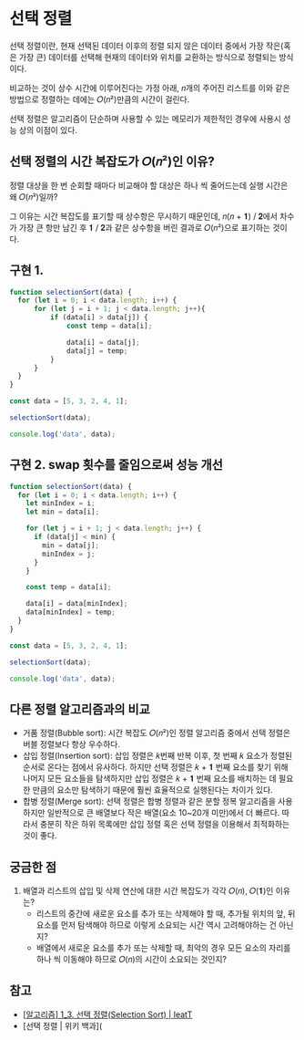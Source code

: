 # 선택 정렬

선택 정렬이란, 현재 선택된 데이터 이후의 정렬 되지 않은 데이터 중에서 가장 작은(혹은 가장 큰) 데이터를 선택해 현재의 데이터와 위치를 교환하는 방식으로 정렬되는 방식이다.

비교하는 것이 상수 시간에 이루어진다는 가정 아래, 𝑛개의 주어진 리스트를 이와 같은 방법으로 정렬하는 데에는 𝑂(𝑛²)만큼의 시간이 걸린다.

선택 정렬은 알고리즘이 단순하며 사용할 수 있는 메모리가 제한적인 경우에 사용시 성능 상의 이점이 있다.

## 선택 정렬의 시간 복잡도가 𝑂(𝑛²)인 이유?

정렬 대상을 한 번 순회할 때마다 비교해야 할 대상은 하나 씩 줄어드는데 실행 시간은 왜 𝑂(𝑛²)일까?

그 이유는 시간 복잡도를 표기할 때 상수항은 무시하기 때문인데, 𝑛(𝑛 + 𝟏) / 𝟐에서 차수가 가장 큰 항만 남긴 후 𝟏 / 𝟐과 같은 상수항을 버린 결과로 𝑂(𝑛²)으로 표기하는 것이다.

## 구현 1.

```jsx
function selectionSort(data) {
  for (let i = 0; i < data.length; i++) {
      for (let j = i + 1; j < data.length; j++){
          if (data[i] > data[j]) {
              const temp = data[i];

              data[i] = data[j];
              data[j] = temp;
          }
      }
  }
}

const data = [5, 3, 2, 4, 1];

selectionSort(data);

console.log('data', data);
```

## 구현 2. swap 횟수를 줄임으로써 성능 개선

```jsx
function selectionSort(data) {
  for (let i = 0; i < data.length; i++) {
    let minIndex = i;
    let min = data[i];

    for (let j = i + 1; j < data.length; j++) {
      if (data[j] < min) {
        min = data[j];
        minIndex = j;
      }
    }

    const temp = data[i];

    data[i] = data[minIndex];
    data[minIndex] = temp;
  }
}

const data = [5, 3, 2, 4, 1];

selectionSort(data);

console.log('data', data);
```

## 다른 정렬 알고리즘과의 비교

- 거품 정렬(Bubble sort): 시간 복잡도 𝑂(𝑛²)인 정렬 알고리즘 중에서 선택 정렬은 버블 정렬보다 항상 우수하다.
- 삽입 정렬(Insertion sort): 삽입 정렬은 𝑘번째 반복 이후, 첫 번째 𝑘 요소가 정렬된 순서로 온다는 점에서 유사하다. 하지만 선택 정렬은 𝑘 + 𝟏 번째 요소를 찾기 위해 나머지 모든 요소들을 탐색하지만 삽입 정렬은 𝑘 + 𝟏 번째 요소를 배치하는 데 필요한 만큼의 요소만 탐색하기 때문에 훨씬 효율적으로 실행된다는 차이가 있다.
- 합병 정렬(Merge sort): 선택 정렬은 합병 정렬과 같은 분할 정복 알고리즘을 사용하지만 일반적으로 큰 배열보다 작은 배열(요소 10~20개 미만)에서 더 빠르다. 따라서 충분히 작은 하위 목록에만 삽입 정렬 혹은 선택 정렬을 이용해서 최적화하는 것이 좋다.

## 궁금한 점

1. 배열과 리스트의 삽입 및 삭제 연산에 대한 시간 복잡도가 각각 𝑂(𝑛), 𝑂(𝟏)인 이유는?
   - 리스트의 중간에 새로운 요소를 추가 또는 삭제해야 할 때, 추가될 위치의 앞, 뒤 요소를 먼저 탐색해야 하므로 이렇게 소요되는 시간 역시 고려해야하는 건 아닌지?
   - 배열에서 새로운 요소를 추가 또는 삭제할 때, 최악의 경우 모든 요소의 자리를 하나 씩 이동해야 하므로 𝑂(𝑛)의 시간이 소요되는 것인지?

## 참고

- [[알고리즘] 1_3. 선택 정렬(Selection Sort) | IeatT](https://ieatt.tistory.com/15)
- [선택 정렬 | 위키 백과](
